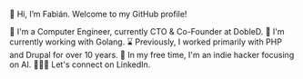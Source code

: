 👋 Hi, I’m Fabián. Welcome to my GitHub profile!

🔭 I'm a Computer Engineer, currently CTO & Co-Founder at DobleD.
🌱 I'm currently working with Golang.
⌛ Previously, I worked primarily with PHP and Drupal for over 10 years.
🤔 In my free time, I'm an indie hacker focusing on AI.
👨🏼‍💼 Let's connect on LinkedIn.
